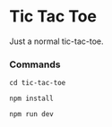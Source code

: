 # Tic Tac Toe
Just a normal tic-tac-toe.

### Commands
```
cd tic-tac-toe

npm install

npm run dev
```
